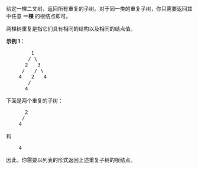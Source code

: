 <html>
 <body>
  <p>
   给定一棵二叉树，返回所有重复的子树。对于同一类的重复子树，你只需要返回其中任意
   <strong>
    一棵
   </strong>
   的根结点即可。
  </p>
  <p>
   两棵树重复是指它们具有相同的结构以及相同的结点值。
  </p>
  <p>
   <strong>
    示例 1：
   </strong>
  </p>
  <pre>        1
       / \
      2   3
     /   / \
    4   2   4
       /
      4
</pre>
  <p>
   下面是两个重复的子树：
  </p>
  <pre>      2
     /
    4
</pre>
  <p>
   和
  </p>
  <pre>    4
</pre>
  <p>
   因此，你需要以列表的形式返回上述重复子树的根结点。
  </p>
 </body>
</html>